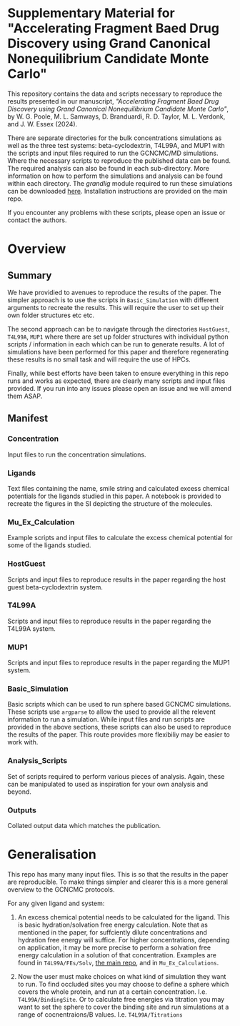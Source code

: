 # Supplementary Material for "Accelerating Fragment Baed Drug Discovery using Grand Canonical Nonequilibrium Candidate Monte Carlo"

This repository contains the data and scripts necessary to reproduce the results presented in our manuscript, _"Accelerating Fragment Baed Drug Discovery using Grand Canonical Nonequilibrium Candidate Monte Carlo"_, by W. G. Poole, M. L. Samways, D. Branduardi, R. D. Taylor, M. L. Verdonk, and J. W. Essex (2024).

There are separate directories for the bulk concentrations simulations as well as the three test systems: beta-cyclodextrin, T4L99A, and MUP1 with the scripts and input files required to run the GCNCMC/MD simulations. Where the necessary scripts to reproduce the published data can be found. The required analysis can also be found in each sub-directory. More information on how to perform the simulations and analysis can be found within each directory. The _grandlig_ module required to run these simulations can be downloaded [here](https://github.com/essex-lab/grand-lig'). Installation instructions are provided on the main repo.

If you encounter any problems with these scripts, please open an issue or contact the authors.

# Overview
## Summary
We have providied to avenues to reproduce the results of the paper. The simpler approach is to use the scripts in `Basic_Simulation` with different arguments to recreate the results. This will require the user to set up their own folder structures etc etc.

The second approach can be to navigate through the directories `HostGuest`, `T4L99A`, `MUP1` where there are set up folder structures with individual python scripts / information in each which can be run to generate results. A lot of simulations have been performed for this paper and therefore regenerating these results is no small task and will require the use of HPCs. 

Finally, while best efforts have been taken to ensure everything in this repo runs and works as expected, there are clearly many scripts and input files provided. If you run into any issues please open an issue and we will amend them ASAP. 

## Manifest
### Concentration
Input files to run the concentration simulations.

### Ligands
Text files containing the name, smile string and calculated excess chemical potentials for the ligands studied in this paper. A notebook is provided to recreate the figures in the SI depicting the structure of the molecules.

### Mu_Ex_Calculation
Example scripts and input files to calculate the excess chemical potential for some of the ligands studied.

### HostGuest
Scripts and input files to reproduce results in the paper regarding the host guest beta-cyclodextrin system.

### T4L99A
Scripts and input files to reproduce results in the paper regarding the T4L99A system.

### MUP1
Scripts and input files to reproduce results in the paper regarding the MUP1 system.

### Basic_Simulation
Basic scripts which can be used to run sphere based GCNCMC simulations. These scripts use `argparse` to allow the used to provide all the relevent information to run a simulation. While input files and run scripts are provided in the above sections, these scripts can also be used to reproduce the results of the paper. This route provides more flexibiliy may be easier to work with.

### Analysis_Scripts
Set of scripts required to perform various pieces of analysis. Again, these can be manipulated to used as inspiration for your own analysis and beyond.

### Outputs
Collated output data which matches the publication.

# Generalisation
This repo has many many input files. This is so that the results in the paper are reproducible. To make things simpler and clearer this is a more general overview to the GCNCMC protocols.

For any given ligand and system:
1. An excess chemical potential needs to be calculated for the ligand. This is basic hydration/solvation free energy calculation. Note that as mentioned in the paper, for suffciently dilute concentrations and hydration free energy will suffice. For higher concentrations, depending on application, it may be more precise to perform a solvation free energy calculation in a solution of that concentration. Examples are found in `T4L99A/FEs/Solv`, [the main repo](https://github.com/essex-lab/grand-lig/examples), and in `Mu_Ex_Calculations`. 

2. Now the user must make choices on what kind of simulation they want to run. To find occluded sites you may choose to define a sphere which covers the whole protein, and run at a certain concentration. I.e. `T4L99A/BindingSite`. Or to calculate free energies via titration you may want to set the sphere to cover the binding site and run simulations at a range of cocnentraions/B values. I.e. `T4L99A/Titrations`